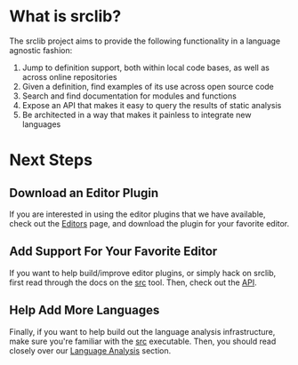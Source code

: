 # What is srclib?

The srclib project aims to provide the following functionality in a language
agnostic fashion:

1. Jump to definition support, both within local code bases, as well as across
   online repositories
1. Given a definition, find examples of its use across open source code
1. Search and find documentation for modules and functions
1. Expose an API that makes it easy to query the results of static analysis
1. Be architected in a way that makes it painless to integrate new languages

# Next Steps

## Download an Editor Plugin

If you are interested in using the editor plugins that we have available, check
out the [Editors](installation/editor-plugins.md) page, and download the plugin
for your favorite editor.

## Add Support For Your Favorite Editor

If you want to help build/improve editor plugins, or simply hack on srclib,
first read through the docs on the [src](src/overview.md) tool. Then, check out
the [API](api/overview.md).

## Help Add More Languages

Finally, if you want to help build out the language analysis infrastructure,
make sure you're familiar with the [src](src/overview.md) executable. Then, you
should read closely over our [Language Analysis](language-analysis/overview.md)
section.
